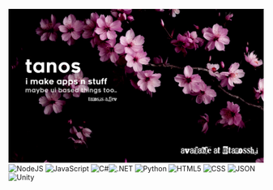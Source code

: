 ![Home](https://github.com/tanosshi/tanosshi/blob/main/thumb.png?raw=true)
<img src="https://api.visitorbadge.io/api/VisitorHit?user=tanosshi&repo=tanosshi&countColor=%237B1E7A" alt="visitors tracking backup sorry" width="1" height="1" style="position:absolute;display: inline;"/>&#8203;
![NodeJS](https://img.shields.io/badge/node.js-000000?style=for-the-badge&logo=node.js&logoColor=white)
![JavaScript](https://img.shields.io/badge/javascript-000000?style=for-the-badge&logo=javascript&logoColor=F7DF1E)
![C#](https://img.shields.io/badge/c%23-000000?style=for-the-badge&logo=csharp&logoColor=white)![.NET](https://img.shields.io/badge/.NET-000000?style=for-the-badge&logo=.net&logoColor=white)
![Python](https://img.shields.io/badge/python-000000?style=for-the-badge&logo=python&logoColor=ffdd54)
![HTML5](https://img.shields.io/badge/html5-000000?style=for-the-badge&logo=html5&logoColor=white)
![CSS](https://img.shields.io/badge/CSS-000000?style=for-the-badge&logo=css&logoColor=ffffff)
![JSON](https://img.shields.io/badge/JSON-000000?style=for-the-badge&logo=json&logoColor=ffffff)
![Unity](https://img.shields.io/badge/Unity-000000?style=for-the-badge&logo=unity&logoColor=ffffff)
